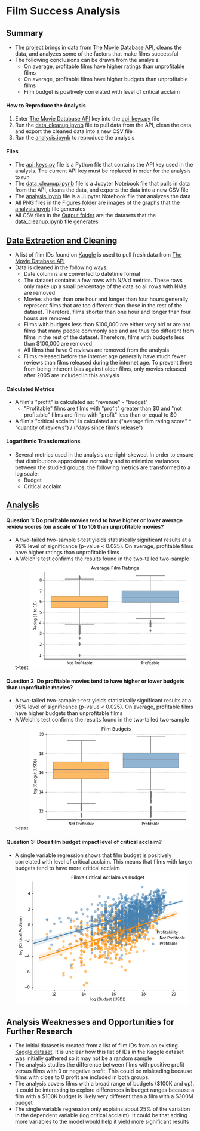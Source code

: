 # Film Success Analysis
## Summary
* The project brings in data from [The Movie Database API](https://developers.themoviedb.org/3/getting-started/introduction), cleans the data, and analyzes some of the factors that make films successful
* The following conclusions can be drawn from the analysis:
    * On average, profitable films have higher ratings than unprofitable films
    * On average, profitable films have higher budgets than unprofitable films
    * Film budget is positively correlated with level of critical acclaim
#### How to Reproduce the Analysis
1. Enter [The Movie Database API](https://developers.themoviedb.org/3/getting-started/introduction) key into the [api_keys.py](https://github.com/mileslucey/movies_success_analysis/blob/master/api_keys.py) file
2. Run the [data_cleanup.ipynb](https://github.com/mileslucey/movies_success_analysis/blob/master/data_cleanup.ipynb) file to pull data from the API, clean the data, and export the cleaned data into a new CSV file
3. Run the [analysis.ipynb](https://github.com/mileslucey/movies_success_analysis/blob/master/analysis.ipynb) to reproduce the analysis
#### Files
* The [api_keys.py](https://github.com/mileslucey/movies_success_analysis/blob/master/api_keys.py) file is a Python file that contains the API key used in the analysis. The current API key must be replaced in order for the analysis to run
* The [data_cleanup.ipynb](https://github.com/mileslucey/movies_success_analysis/blob/master/data_cleanup.ipynb) file is a Jupyter Notebook file that pulls in data from the API, cleans the data, and exports the data into a new CSV file
* The [analysis.ipynb](https://github.com/mileslucey/movies_success_analysis/blob/master/analysis.ipynb) file is a Jupyter Notebook file that analyzes the data
* All PNG files in the [Figures folder](https://github.com/mileslucey/movies_success_analysis/tree/master/Figures) are images of the graphs that the [analysis.ipynb](https://github.com/mileslucey/movies_success_analysis/blob/master/analysis.ipynb) file generates
* All CSV files in the [Output folder](https://github.com/mileslucey/movies_success_analysis/tree/master/Output) are the datasets that the [data_cleanup.ipynb](https://github.com/mileslucey/movies_success_analysis/blob/master/data_cleanup.ipynb) file generates
## [Data Extraction and Cleaning](https://github.com/mileslucey/movies_success_analysis/blob/master/data_cleanup.ipynb)
* A list of film IDs found on [Kaggle](https://www.kaggle.com/tmdb/tmdb-movie-metadata) is used to pull fresh data from [The Movie Database API](https://developers.themoviedb.org/3/getting-started/introduction)
* Data is cleaned in the following ways:
   * Date columns are converted to datetime format
   * The dataset contains a few rows with N/A'd metrics. These rows only make up a small percentage of the data so all rows with N/As are removed
   * Movies shorter than one hour and longer than four hours generally represent films that are too different than those in the rest of the dataset. Therefore, films shorter than one hour and longer than four hours are removed
   * Films with budgets less than $100,000 are either very old or are not films that many people commonly see and are thus too different from films in the rest of the dataset. Therefore, films with budgets less than $100,000 are removed
   * All films that have 0 reviews are removed from the analysis
   * Films released before the internet age generally have much fewer reviews than films released during the internet age. To prevent there from being inherent bias against older films, only movies released after 2005 are included in this analysis
#### Calculated Metrics
* A film's "profit" is calculated as: "revenue" - "budget"
   * "Profitable" films are films with "profit" greater than $0 and "not profitable" films are films with "profit" less than or equal to $0
* A film's "critical acclaim" is calculated as: ("average film rating score" * "quantity of reviews") / ("days since film's release")
#### Logarithmic Transformations
* Several metrics used in the analysis are right-skewed. In order to ensure that distributions approximate normality and to minimize variances between the studied groups, the following metrics are transformed to a log scale:
   * Budget
   * Critical acclaim
## [Analysis](https://github.com/mileslucey/movies_success_analysis/blob/master/analysis.ipynb)
#### Question 1: Do profitable movies tend to have higher or lower average review scores (on a scale of 1 to 10) than unprofitable movies?
* A two-tailed two-sample t-test yields statistically significant results at a 95% level of significance (p-value < 0.025). On average, profitable films have higher ratings than unprofitable films
* A Welch's test confirms the results found in the two-tailed two-sample t-test
![](Figures/film_ratings_boxplot.png)
#### Question 2: Do profitable movies tend to have higher or lower budgets than unprofitable movies?
* A two-tailed two-sample t-test yields statistically significant results at a 95% level of significance (p-value < 0.025). On average, profitable films have higher budgets than unprofitable films
* A Welch's test confirms the results found in the two-tailed two-sample t-test
![](Figures/log_film_budget_boxplot.png)
#### Question 3: Does film budget impact level of critical acclaim?
* A single variable regression shows that film budget is positively correlated with level of critical acclaim. This means that films with larger budgets tend to have more critical acclaim
![](Figures/regression_analysis_logcriticalacclaim_logbudget.png)
## Analysis Weaknesses and Opportunities for Further Research
* The initial dataset is created from a list of film IDs from an existing [Kaggle dataset](https://www.kaggle.com/tmdb/tmdb-movie-metadata). It is unclear how this list of IDs in the Kaggle dataset was initially gathered so it may not be a random sample
* The analysis studies the difference between films with positive profit versus films with 0 or negative profit. This could be misleading because films with close to 0 profit are included in both groups.
* The analysis covers films with a broad range of budgets ($100K and up). It could be interesting to explore differences in budget ranges because a film with a $100K budget is likely very different than a film with a $300M budget
* The single variable regression only explains about 25% of the variation in the dependent variable (log critical acclaim). It could be that adding more variables to the model would help it yield more significant results

